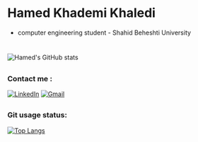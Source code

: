 # Hamed Khademi Khaledi
  - computer engineering student - Shahid Beheshti University 
#
![Hamed's GitHub stats](https://github-readme-stats.vercel.app/api?username=hamedkhaledi&theme=dark&show_icons=true)


##

 ### Contact me :

<a href="https://www.linkedin.com/in/hamed-khademi/"><img alt="LinkedIn" src="https://img.shields.io/badge/linkedin-%230077B5.svg?style=for-the-badge&logo=linkedin&logoColor=white"/></a>
<a href="mailto:khaledihkh@gmail.com)/"><img alt="Gmail" src="https://img.shields.io/badge/Gmail-D14836?style=for-the-badge&logo=gmail&logoColor=white"/></a>
##

 ### Git usage status:
 
 [![Top Langs](https://github-readme-stats.vercel.app/api/top-langs/?username=hamedkhaledi&)](https://github.com/hamedkhaledi&/github-readme-stats)
